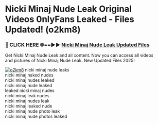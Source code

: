 # Nicki Minaj Nude Leak Original Videos 0nlyFans Leaked - Files Updated! (o2km8)

<h3>🔴 CLICK HERE 🌐==►► <a href="https://tinyurl.com/5h6xmrr3" rel="nofollow">Nicki Minaj Nude Leak Updated Files</a></h3>

Get Nicki Minaj Nude Leak and all content. Now you can access all videos and pictures of Nicki Minaj Nude Leak. New Updated Files 2025!

[![o2km8](https://i.imgur.com/KVD873Z.gif)](https://tinyurl.com/5h6xmrr3)
nicki minaj nude leaks<br>
nicki minaj naked nudes<br>
nicki minaj nudes leaked<br>
nicki minaj nude leaked<br>
leaked nicki minaj nudes<br>
nicki minaj leak nudes<br>
nicki minaj nudes leak<br>
nicki minaj leaked nude<br>
nicki minaj nude photo leak<br>
nicki minaj nude photos leaked